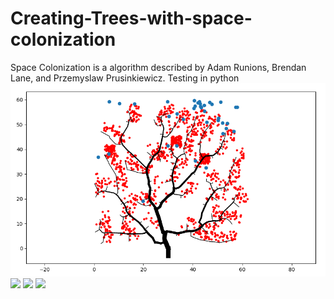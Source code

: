 # Creating-Trees-with-space-colonization
Space Colonization is a algorithm described by Adam Runions, Brendan Lane, and Przemyslaw Prusinkiewicz.  Testing in python
![](image.png)
![](Namnlös.png)
![](Namnlös2.png)
![](Namnlös4.png)
